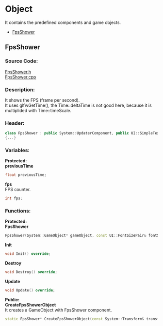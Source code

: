 # Object
It contains the predefined components and game objects.

- [FpsShower](Object.md#fpsshower)

##
## FpsShower
### Source Code:
[FpsShower.h](../../Learning2DEngine/Learning2DEngine/Object/FpsShower.h)  
[FpsShower.cpp](../../Learning2DEngine/Learning2DEngine/Object/FpsShower.cpp)

### Description:
It shows the FPS (frame per second).  
It uses glfwGetTime(), the Time::deltaTime is not good here, because it is multiplided with Time::timeScale.

### Header:
```cpp
class FpsShower : public System::UpdaterComponent, public UI::SimpleText2DRenderComponent
{...}
```

### Variables:
**Protected:**  
**previousTime**
```cpp
float previousTime;
```

**fps**  
FPS counter.
```cpp
int fps;
```

### Functions:
**Protected:**  
**FpsShower**  
```cpp
FpsShower(System::GameObject* gameObject, const UI::FontSizePair& fontSizePair, int layer = 0, glm::vec4 color = glm::vec4(1.0f));
```

**Init**  
```cpp
void Init() override;
```

**Destroy**  
```cpp
void Destroy() override;
```

**Update**  
```cpp
void Update() override;
```

**Public:**  
**CreateFpsShowerObject**  
It creates a GameObject with FpsShower component.
```cpp
static FpsShower* CreateFpsShowerObject(const System::Transform& transform, const UI::FontSizePair& fontSizePair, int layer = 0, glm::vec4 color = glm::vec4(1.0f));
```